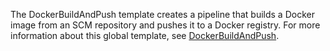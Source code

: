 The DockerBuildAndPush template creates a pipeline that builds a Docker image from an SCM repository and pushes it to a Docker registry.
For more information about this global template, see [DockerBuildAndPush](https://www.jfrog.com/confluence/display/JFROG/Global+Templates#GlobalTemplates-DockerBuildAndPush).
